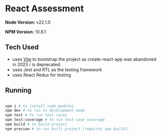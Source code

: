 # React Assessment

**Node Version:** v22.1.0

**NPM Version:** 10.8.1


## Tech Used

- uses [Vite](https://vitejs.dev/) to bootstrap the project as create-react-app was abandoned in 2023 / is deprecated.
- uses Jest and RTL as the testing framework
- uses React Redux for testing


## Running
```sh

npm i # to install node_modules
npm dev # to run in development mode
npm test # to run test cases
npm test:coverage # to run test case coverage
npm build # to build project
npm preview # to run built project (requires npm build)\
```
